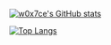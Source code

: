 [![w0x7ce's GitHub stats](https://github-readme-stats.vercel.app/api?username=tianrking)](https://github.com/tianrking/tianrking.github.io)

[![Top Langs](https://github-readme-stats.vercel.app/api/top-langs/?username=tianrking)](https://github.com/tianrking/tianrking.github.io)